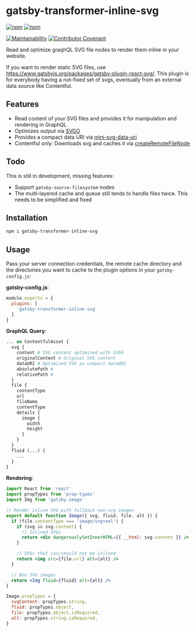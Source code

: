 # gatsby-transformer-inline-svg

[![npm](https://img.shields.io/npm/v/gatsby-transformer-inline-svg.svg?label=npm@latest)](https://www.npmjs.com/package/gatsby-transformer-inline-svg)
[![npm](https://img.shields.io/npm/dm/gatsby-transformer-inline-svg.svg)](https://www.npmjs.com/package/gatsby-transformer-inline-svg)

[![Maintainability](https://api.codeclimate.com/v1/badges/fc81fa5e535561c0a6ff/maintainability)](https://codeclimate.com/github/axe312ger/gatsby-transformer-inline-svg/maintainability)
[![Contributor Covenant](https://img.shields.io/badge/Contributor%20Covenant-v1.4%20adopted-ff69b4.svg)](CODE_OF_CONDUCT.md)

Read and optimize graqhQL SVG file nodes to render them inline in your website.

If you want to render static SVG files, use https://www.gatsbyjs.org/packages/gatsby-plugin-react-svg/. This plugin is for everybody having a not-fixed set of svgs, eventually from an external data source like Contentful.

## Features

* Read content of your SVG files and provides it for manipulation and rendering in GraphQL
* Optimizes output via [SVGO](https://github.com/svg/svgo)
* Provides a compact data URI via [mini-svg-data-uri](https://github.com/tigt/mini-svg-data-uri)
* Contentful only: Downloads svg and caches it via [createRemoteFileNode](https://github.com/gatsbyjs/gatsby/tree/master/packages/gatsby-source-filesystem#createremotefilenode)


## Todo

This is still in development, missing features:

* Support `gatsby-source-filesystem` nodes
* The multi-layered cache and queue still tends to handle files twice. This needs to be simplified and fixed

## Installation

```sh
npm i gatsby-transformer-inline-svg
```

## Usage

Pass your server connection credentials, the remote cache directory and the directories you want to cache to the plugin options in your `gatsby-config.js`:

**gatsby-config.js**:

```js
module.exports = {
  plugins: [
    `gatsby-transformer-inline-svg`
  ]
}
```


**GraphQL Query**:
```graphql
... on ContentfulAsset {
  svg {
    content # SVG content optimized with SVGO
    originalContent # Original SVG content
    dataURI # Optimized SVG as compact dataURI
    absolutePath #
    relativePath #
  }
  file {
    contentType
    url
    fileName
    contentType
    details {
      image {
        width
        height
      }
    }
  }
  fluid (...) {
    ...
  }
}
```



**Rendering**:
```jsx
import React from 'react'
import propTypes from 'prop-types'
import Img from 'gatsby-image'

// Render inline SVG with fallback non-svg images
export default function Image({ svg, fluid, file, alt }) {
  if (file.contentType === 'image/svg+xml') {
    if (svg && svg.content) {
      // Inlined SVGs
      return <div dangerouslySetInnerHTML={{ __html: svg.content }} />
    }

    // SVGs that can/should not be inlined
    return <img src={file.url} alt={alt} />
  }

  // Non SVG images
  return <Img fluid={fluid} alt={alt} />
}

Image.propTypes = {
  svgContent: propTypes.string,
  fluid: propTypes.object,
  file: propTypes.object.isRequired,
  alt: propTypes.string.isRequired,
}
```
